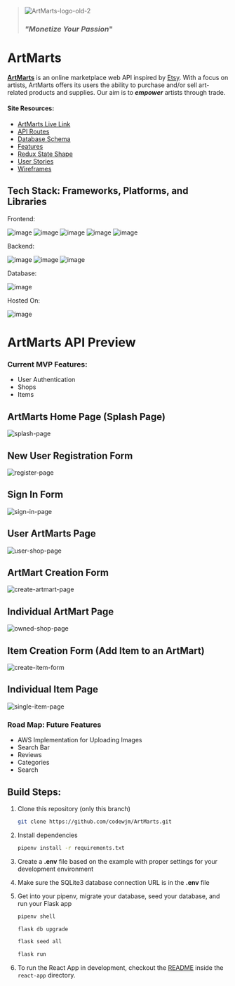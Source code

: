 > ![ArtMarts-logo-old-2](https://user-images.githubusercontent.com/95896008/199977578-f68a9b4f-56c6-4ffd-b228-a6ea865f67b2.png)  
> ### **_"Monetize Your Passion_"**

# **ArtMarts**

**[ArtMarts](https://artmarts.herokuapp.com/)** is an online marketplace web API inspired by [Etsy](https://www.etsy.com/). With a focus on artists, ArtMarts offers its users the ability to purchase and/or sell art-related products and supplies. Our aim is to **_empower_** artists through trade.


#### Site Resources: 

* [ArtMarts Live Link](https://artmarts.herokuapp.com/)
* [API Routes](https://github.com/codewjm/ArtMarts/wiki/API-Routes)
* [Database Schema](https://github.com/codewjm/ArtMarts/wiki/Database-Schema)
* [Features](https://github.com/codewjm/ArtMarts/wiki/MVP-Features)
* [Redux State Shape](https://github.com/codewjm/ArtMarts/wiki/Redux-State-Shape)
* [User Stories](https://github.com/codewjm/ArtMarts/wiki/User-Stories)
* [Wireframes](https://github.com/codewjm/ArtMarts/wiki/Wireframes)

## Tech Stack: Frameworks, Platforms, and Libraries

Frontend:

![image](https://user-images.githubusercontent.com/20654267/192156837-122333b5-1337-4630-abcd-e48f538c141d.png)
![image](https://user-images.githubusercontent.com/20654267/192156876-64b1afdd-e93f-4f6b-a0ff-2d7e9b75258a.png)
![image](https://user-images.githubusercontent.com/20654267/192156881-268b4f35-02b2-4113-861b-c2ea54b6ff87.png)
![image](https://user-images.githubusercontent.com/20654267/192156890-ca8a0612-9350-4d10-88f7-cc09dd740865.png)
![image](https://user-images.githubusercontent.com/20654267/192156892-eddb0af2-29cc-46bf-9d6d-fc0ead32005b.png)


Backend:

![image](https://camo.githubusercontent.com/a1b2dac5667822ee0d98ae6d799da61987fd1658dfeb4d2ca6e3c99b1535ebd8/68747470733a2f2f696d672e736869656c64732e696f2f62616467652f707974686f6e2d3336373041303f7374796c653d666f722d7468652d6261646765266c6f676f3d707974686f6e266c6f676f436f6c6f723d666664643534)
![image](https://camo.githubusercontent.com/43c40e9f61f01e780f4cfed5dafda9e3494310ba1b6ea11e20c4949e556a47c3/68747470733a2f2f696d672e736869656c64732e696f2f62616467652f666c61736b2d2532333030302e7376673f7374796c653d666f722d7468652d6261646765266c6f676f3d666c61736b266c6f676f436f6c6f723d7768697465)
![image](https://user-images.githubusercontent.com/20654267/192156896-44718733-3b28-4f64-934a-78522df3a444.png)

Database: 

![image](https://camo.githubusercontent.com/f48e6e8822dbed2b14a693017b364d00813b7872df67d95e5844aa3cf94ec482/68747470733a2f2f696d672e736869656c64732e696f2f62616467652f53514c416c6368656d792d3130303030303f7374796c653d666f722d7468652d6261646765266c6f676f3d73716c266c6f676f436f6c6f723d424131323132266c6162656c436f6c6f723d41443030303026636f6c6f723d413930303030)

Hosted On:

![image](https://user-images.githubusercontent.com/20654267/192156972-28d4bd6a-7012-4d73-8bbd-105cfba12108.png)


# ArtMarts API Preview

### Current MVP Features:
* User Authentication
* Shops 
* Items

## ArtMarts Home Page (Splash Page)

![splash-page](https://user-images.githubusercontent.com/95896008/199979438-c060fa13-223b-4739-97a3-a021c5cb0e7b.png)

## New User Registration Form

![register-page](https://user-images.githubusercontent.com/95896008/199979468-ef5ae3ca-44a4-488a-ac21-7fa262b44282.png)

## Sign In Form 

![sign-in-page](https://user-images.githubusercontent.com/95896008/199979610-f63f6d81-e668-482b-ba76-b5665a468f70.png)

## User ArtMarts Page

![user-shop-page](https://user-images.githubusercontent.com/95896008/199979629-735f7cef-de97-4008-b3b7-593f55eb94e7.png)

## ArtMart Creation Form

![create-artmart-page](https://user-images.githubusercontent.com/95896008/199979669-e6e45c66-1e43-48df-b855-5add150e8af8.png)

## Individual ArtMart Page

![owned-shop-page](https://user-images.githubusercontent.com/95896008/199979803-c5e0ad73-c7a6-4fa0-aacf-b80a19258580.png)

## Item Creation Form (Add Item to an ArtMart)

![create-item-form](https://user-images.githubusercontent.com/95896008/199979870-2daedc98-c0f7-4f73-8958-a6756b1ba725.png)

## Individual Item Page

![single-item-page](https://user-images.githubusercontent.com/95896008/199979904-a2ea4e3c-1e48-4220-9538-12df9440daca.png)


### Road Map: Future Features
* AWS Implementation for Uploading Images
* Search Bar
* Reviews 
* Categories 
* Search 

## Build Steps:
1. Clone this repository (only this branch)

   ```bash
   git clone https://github.com/codewjm/ArtMarts.git
   ```

2. Install dependencies

      ```bash
      pipenv install -r requirements.txt
      ```

3. Create a **.env** file based on the example with proper settings for your
   development environment
4. Make sure the SQLite3 database connection URL is in the **.env** file

5. Get into your pipenv, migrate your database, seed your database, and run your Flask app

   ```bash
   pipenv shell
   ```

   ```bash
   flask db upgrade
   ```

   ```bash
   flask seed all
   ```

   ```bash
   flask run
   ```

6. To run the React App in development, checkout the [README](./react-app/README.md) inside the `react-app` directory.
